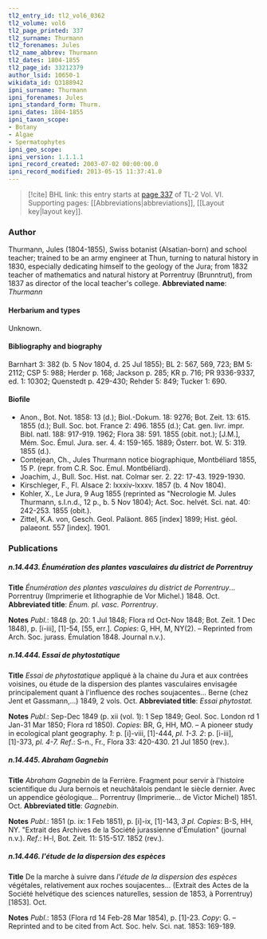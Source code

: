 ```yaml
---
tl2_entry_id: tl2_vol6_0362
tl2_volume: vol6
tl2_page_printed: 337
tl2_surname: Thurmann
tl2_forenames: Jules
tl2_name_abbrev: Thurmann
tl2_dates: 1804-1855
tl2_page_id: 33212379
author_lsid: 10650-1
wikidata_id: Q3188942
ipni_surname: Thurmann
ipni_forenames: Jules
ipni_standard_form: Thurm.
ipni_dates: 1804-1855
ipni_taxon_scope: 
- Botany
- Algae
- Spermatophytes
ipni_geo_scope: 
ipni_version: 1.1.1.1
ipni_record_created: 2003-07-02 00:00:00.0
ipni_record_modified: 2013-05-15 11:37:41.0
---
```



> [!cite] BHL link: this entry starts at [page 337](https://www.biodiversitylibrary.org/page/33212379) of TL-2 Vol. VI.
> Supporting pages: [[Abbreviations|abbreviations]], [[Layout key|layout key]].

### Author

Thurmann, Jules (1804-1855), Swiss botanist (Alsatian-born) and school teacher; trained to be an army engineer at Thun, turning to natural history in 1830, especially dedicating himself to the geology of the Jura; from 1832 teacher of mathematics and natural history at Porrentruy (Brunntrut), from 1837 as director of the local teacher's college. 
**Abbreviated name**: *Thurmann*

#### Herbarium and types

Unknown.

#### Bibliography and biography

Barnhart 3: 382 (b. 5 Nov 1804, d. 25 Jul 1855); BL 2: 567, 569, 723; BM 5: 2112; CSP 5: 988; Herder p. 168; Jackson p. 285; KR p. 716; PR 9336-9337, ed. 1: 10302; Quenstedt p. 429-430; Rehder 5: 849; Tucker 1: 690.

#### Biofile

- Anon., Bot. Not. 1858: 13 (d.); Biol.-Dokum. 18: 9276; Bot. Zeit. 13: 615. 1855 (d.); Bull. Soc. bot. France 2: 496. 1855 (d.); Cat. gen. livr. impr. Bibl. natl. 188: 917-919. 1962; Flora 38: 591. 1855 (obit. not.); \[J.M.\], Mém. Soc. Émul. Jura. ser. 4. 4: 159-165. 1889; Österr. bot. W. 5: 319. 1855 (d.).
- Contejean, Ch., Jules Thurmann notice biographique, Montbéliard 1855, 15 P. (repr. from C.R. Soc. Émul. Montbéliard).
- Joachim, J., Bull. Soc. Hist. nat. Colmar ser. 2. 22: 17-43. 1929-1930.
- Kirschleger, F., Fl. Alsace 2: lxxxiv-lxxxv. 1857 (b. 4 Nov 1804).
- Kohler, X., Le Jura, 9 Aug 1855 (reprinted as "Necrologie M. Jules Thurmann, s.l.n.d., 12 p., b. 5 Nov 1804); Act. Soc. helvét. Sci. nat. 40: 242-253. 1855 (obit.).
- Zittel, K.A. von, Gesch. Geol. Paläont. 865 \[index\] 1899; Hist. géol. palaeont. 557 \[index\]. 1901.

### Publications

##### n.14.443. Énumération des plantes vasculaires du district de Porrentruy

**Title**
*Énumération des plantes vasculaires du district de Porrentruy*... Porrentruy (Imprimerie et lithographie de Vor Michel.) 1848. Oct.
**Abbreviated title**: *Énum. pl. vasc. Porrentruy*.

**Notes**
*Publ*.: 1848 (p. 20: 1 Jul 1848; Flora rd Oct-Nov 1848; Bot. Zeit. 1 Dec 1848), p. \[i-iii\], \[1\]-54, \[55, err.\]. *Copies*: G, HH, M, NY(2). – Reprinted from Arch. Soc. jurass. Émulation 1848. Journal n.v.).

##### n.14.444. Essai de phytostatique

**Title**
*Essai de phytostatique* appliqué à la chaine du Jura et aux contrées voisines, ou étude de la dispersion des plantes vasculaires envisagée principalement quant à l'influence des roches soujacentes... Berne (chez Jent et Gassmann,...) 1849, 2 vols. Oct.
**Abbreviated title**: *Essai phytostat.*

**Notes**
*Publ*.: Sep-Dec 1849 (p. xii (vol. 1): 1 Sep 1849; Geol. Soc. London rd 1 Jan-31 Mar 1850; Flora rd 1850). *Copies*: BR, G, HH, MO. – A pioneer study in ecological plant geography.
*1*: p. \[i\]-viii, \[1\]-444, *pl. 1-3.*
*2*: p. \[i-iii\], \[1\]-373, *pl. 4-7.*
*Ref*.: S-n., Fr., Flora 33: 420-430. 21 Jul 1850 (rev.).

##### n.14.445. Abraham Gagnebin

**Title**
*Abraham Gagnebin* de la Ferrière. Fragment pour servir à l'histoire scientifique du Jura bernois et neuchâtalois pendant le siècle dernier. Avec un appendice géologique... Porrentruy (Imprimerie... de Victor Michel) 1851. Oct.
**Abbreviated title**: *Gagnebin*.

**Notes**
*Publ*.: 1851 (p. ix: 1 Feb 1851), p. \[i\]-ix, \[1\]-143, *3 pl. Copies*: B-S, HH, NY. "Extrait des Archives de la Société jurassienne d'Émulation" (journal n.v.).
*Ref*.: H-l, Bot. Zeit. 11: 515-517. 1852 (rev.).

##### n.14.446. l'étude de la dispersion des espèces

**Title**
De la marche à suivre dans *l'étude de la dispersion des espèces* végétales, relativement aux roches soujacentes... (Extrait des Actes de la Société helvétique des sciences naturelles, session de 1853, à Porrentruy) \[1853\]. Oct.

**Notes**
*Publ*.: 1853 (Flora rd 14 Feb-28 Mar 1854), p. \[1\]-23. *Copy*: G. – Reprinted and to be cited from Act. Soc. helv. Sci. nat. 1853: 169-189.

